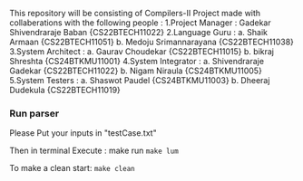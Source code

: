 This repository will be consisting of Compilers-II Project made with collaberations with the following people :
  1.Project Manager : Gadekar Shivendraraje Baban {CS22BTECH11022}
  2.Language Guru :
      a. Shaik Armaan {CS22BTECH11051}
      b. Medoju Srimannarayana {CS22BTECH11038}
  3.System Architect :
      a. Gaurav Choudekar {CS22BTECH11015}
      b. bikraj Shreshta {CS24BTKMU11001}
  4.System Integrator : 
      a. Shivendraraje Gadekar {CS22BTECH11022}
      b. Nigam Niraula {CS24BTKMU11005}
  5.System Testers :
      a. Shaswot Paudel {CS24BTKMU11003}
      b. Dheeraj Dudekula {CS22BTECH11019}
### Run parser
Please Put your inputs in "testCase.txt"

Then in terminal Execute : make run
`make lum`

To make a clean start:
`make clean`
